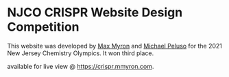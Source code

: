 # NJCO CRISPR Website Design Competition

This website was developed by [Max Myron](github.com/maxmmyron) and [Michael Peluso](github.com/michaelpeluso) for the 2021 New Jersey Chemistry Olympics. It won third place.

available for live view @ https://crispr.mmyron.com.


